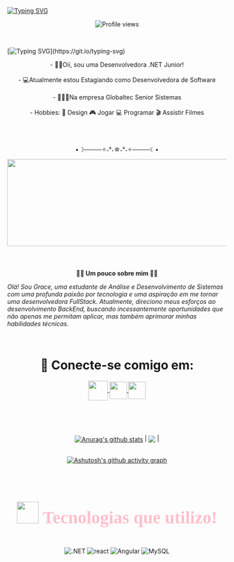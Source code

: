 [![Typing SVG](https://readme-typing-svg.herokuapp.com?font=Fira+Code&weight=300&size=50&duration=4000&pause=1000&color=8B008B&center=true&vCenter=true&random=false&width=1000&lines=Hello%2C+my+name+is+Grace;I'm+19+years+old;I'm+a+Software+Developer;I'm+from+Brazil;welcome%3A)](https://git.io/typing-svg)



<p align="center"> <img src="https://komarev.com/ghpvc/?username=Grace-Garces&color=blue" alt="Profile views" /> </p>
<br>

[![Typing SVG](https://readme-typing-svg.herokuapp.com?font=Fira+Code&weight=300&size=50&duration=4000&pause=1000&color=C71585&center=true&vCenter=true&random=false&width=1000&lines=Oii%2CBem-Vindos+ao+meu+GitHub;eu+sou+desenvolvedora+.NET+Junior;)](https://git.io/typing-svg)

<p align="center">- 👨‍💻Oii, sou uma Desenvolvedora .NET Junior! <br><br>
- 💻Atualmente estou Estagiando como Desenvolvedora de Software <br><br>
- 👩🏽‍💼Na empresa Globaltec Senior Sistemas
<br><br>
- Hobbies:
🎨 Design
🎮 Jogar
💻 Programar
🎬 Assistir Filmes </b> </p>

<br><br> <p align="center">•☽────✧˖°˖☆˖°˖✧────☾•</p>
 <div align="center">
  <img height="200" width="1000" src="https://i.giphy.com/media/v1.Y2lkPTc5MGI3NjExaXNmYW5xeXF2Y2dld21xMHlqcnBmdzI5YjFuZm16Z25tbHB1d3NwOSZlcD12MV9pbnRlcm5hbF9naWZfYnlfaWQmY3Q9Zw/YhFzQw0j4lPNu/giphy.gif"  />
</div>

###

<br>
<p align="Center"><b>🤳🏽 Um pouco sobre mim 🤳🏽</b></p>

<span align="right"> _Olá! Sou Grace, uma estudante de Análise e Desenvolvimento de Sistemas com uma profunda paixão por tecnologia e uma aspiração em me tornar uma desenvolvedora FullStack. Atualmente, direciono meus esforços ao desenvolvimento BackEnd, buscando incessantemente oportunidades que não apenas me permitam aplicar, mas também aprimorar minhas habilidades técnicas._ </span>

<br> <h1 align="center"> 📱 Conecte-se comigo em:</h1>

<p align="center">

<div align="center"> 
<a href="https://www.instagram.com/gracek_xo/" target="_blank">
<img align="center" height="45" width="45" src="https://github.com/carolbarbosa101/carolbarbosa101/assets/44561610/88a3dd4d-f85e-4141-af09-a2667d81df5b">
</a>
</a>
<a href="mailto:cmp.1a.graceedevelopment@gmail.com">
<img align="center"  height="40" width="40" src="https://github.com/carolbarbosa101/carolbarbosa101/assets/44561610/2856fdde-3200-4398-8290-a0e45d3a35a0">
</a>
<a  href="https://www.linkedin.com/in/grace-batista-103174210/" target=_blank>
<img align="center"  height="40" width="40" src="https://github.com/carolbarbosa101/carolbarbosa101/assets/44561610/bc26a6f8-f0d3-4f15-82e1-55680c48f269">
</a>

<br><br><br>

 <a href="https://github.com/Grace-Garces/github-readme-stats"><img align="center" src="https://github-readme-stats.vercel.app/api?username=Grace-Garces&show_icons=true&include_all_commits=true&theme=buefy&hide_border=true" alt="Anurag's github stats" /></a> | <a href="https://github.com/Grace-Garces/github-readme-stats"><img align="center" src="https://github-readme-stats.vercel.app/api/top-langs/?username=Grace-Garces&layout=compact&theme=buefy&hide_border=true" /></a> |
<br><br>

[![Ashutosh's github activity graph](https://github-readme-activity-graph.vercel.app/graph?username=Grace-Garces&bg_color=fdf6f6&color=9e4c98&line=ea8ad1&point=403d3d&area=true&hide_border=true)](https://github.com/ashutosh00710/github-readme-activity-graph)


<br><h1 align="center" style="font-family: Alex Brush; font-size: 40px; color: Pink;"> <img src="https://img.icons8.com/?size=100&id=yggUP2AbmFLz&format=png&color=000000" width="50" height="50"/> Tecnologias que utilizo! </h1>

<div style="display: inline_block"><br/>
    <img align="center"= alt=".NET"src="https://img.shields.io/badge/.NET-5C2D91?style=for-the-badge&logo=.net&logoColor=white"/> 
    <img align="center"= alt="react"src="https://img.shields.io/badge/React-20232A?style=for-the-badge&logo=react&logoColor=61DAFB"/>
    <img align="center"= alt="Angular"src="https://img.shields.io/badge/Angular-DD0031?style=for-the-badge&logo=angular&logoColor=white"/>
    <img align="center"= alt="MySQL"src="https://img.shields.io/badge/MySQL-00000F?style=for-the-badge&logo=mysql&logoColor=white"/>
    </div><br>



<br>



<br>



<br>
<br>



